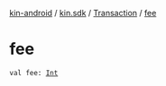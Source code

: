[kin-android](../../index.md) / [kin.sdk](../index.md) / [Transaction](index.md) / [fee](./fee.md)

# fee

`val fee: `[`Int`](https://kotlinlang.org/api/latest/jvm/stdlib/kotlin/-int/index.html)